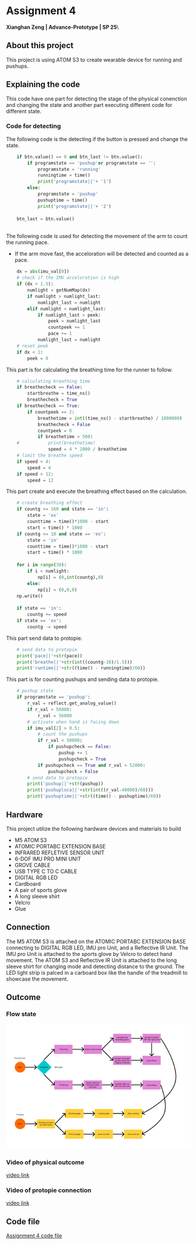 # Assignment 4
**Xianghan Zeng | Advance-Prototype | SP 25**\
## About this project
This project is using ATOM S3 to create wearable device for running and pushups.
## Explaining the code
This code have one part for detecting the stage of the physical conenction and changing the state and another part executing different code for different state.
### Code for detecting
The following code is the detecting if the button is pressed and change the state.
``` Python  
    if btn.value() == 0 and btn_last != btn.value():
        if programstate == 'pushup'or programstate == '':
            programstate = 'running'
            runningtime = time()
            print('programstate||'+ '1')
        else:
            programstate = 'pushup'
            pushuptime = time()
            print('programstate||'+ '2')
    
    btn_last = btn.value()
```
\
The following code is used for detecting the movement of the arm to count the running pace.
* If the arm move fast, the acceloration will be detected and counted as a pace.
``` Python  
    dx = abs(imu_val[0])
    # check if the IMU acceloration is high
    if (dx > 1.5):
        numlight = getNumMap(dx)
        if numlight > numlight_last:
            numlight_last = numlight
        elif numlight < numlight_last:
            if numlight_last > peek:
                peek = numlight_last
                countpeek += 1
                pace += 1
            numlight_last = numlight
    # reset peek
    if dx < 1:
        peek = 0
```
This part is for calculating the breathing time for the runner to follow.
``` Python
    # calculating breathing time
    if breathecheck == False:
        startbreathe = time_ns()
        breathecheck = True
    if breathecheck == True:
        if countpeek == 2:
            breathetime = int((time_ns() - startbreathe) / 1000000)
            breathecheck = False
            countpeek = 0
            if breathetime > 500:
    #           print(breathetime)
                speed = 4 * 2000 / breathetime
    # limit the breathe speed
    if speed < 4:
        speed = 4
    if speed > 12:
        speed = 12
```
This part create and execute the breathing effect based on the calculation.
``` Python
    # create breathing effect
    if countg >= 160 and state == 'in':
        state = 'ex'
        counttime = time()*1000 - start
        start = time() * 1000
    if countg <= 10 and state == 'ex':
        state = 'in'
        counttime = time()*1000 - start
        start = time() * 1000
    
    for i in range(30):
        if i < numlight:
            np[i] = (0,int(countg),0)
        else:
            np[i] = (0,0,0)
    np.write()
    
    if state == 'in':
        countg += speed
    if state == 'ex':
        countg -= speed
```
This part send data to protopie.
``` Python
    # send data to protopie
    print('pace||'+str(pace))
    print('breathe||'+str(int((countg-10)/1.5)))
    print('runtime||'+str((time() - runningtime)/60))
```
This part is for counting pushups and sending data to protopie.
``` Python
    # pushup state
    if programstate == 'pushup':
        r_val = reflect.get_analog_value()
        if r_val > 56000:
            r_val = 56000
        # activate when hand is facing down
        if imu_val[2] > 0.5:
            # count the pushups
            if r_val < 50000:
                if pushupcheck == False:
                    pushup += 1
                    pushupcheck = True
            if pushupcheck == True and r_val > 52000:
                pushupcheck = False
        # send data to protopie
        print('pushup||'+str(pushup))
        print('pushuploca||'+str(int((r_val-40000)/60)))
        print('pushuptime||'+str((time() - pushuptime)/60))
```
## Hardware
This project utilize the following hardware devices and materials to build
* M5 ATOM S3
* ATOMIC PORTABC EXTENSION BASE
* INFRARED REFLETIVE SENSOR UNIT
* 6-DOF IMU PRO MINI UNIT
* GROVE CABLE
* USB TYPE C TO C CABLE
* DIGITAL RGB LED
* Cardboard
* A pair of sports glove
* A long sleeve shirt
* Velcro
* Glue

## Connection
The M5 ATOM S3 is attached on the ATOMIC PORTABC EXTENSION BASE connecting to DIGITAL RGB LED, IMU pro Unit, and a Reflective IR Unit. The IMU pro Unit is attached to the sports glove by Velcro to detect hand movement. The ATOM S3 and Reflective IR Unit is attached to the long sleeve shirt for changing mode and detecting distance to the ground. The LED light strip is palced in a carboard box like the handle of the treadmill to showcase the movement.

## Outcome
### Flow state
![flow_state](flow_state.jpg)
### Video of physical outcome
[video link](https://drive.google.com/file/d/1EdAuCwz807_PrqqajelFRtEVrM0Iw6PW/view?usp=sharing)
### Video of protopie connection
[video link](https://drive.google.com/file/d/1sr0mjs_IC40tgMhjn8MdKwlhwTBGLLNr/view?usp=sharing)

## Code file
[Assignment 4 code file](assignment_4.py)
